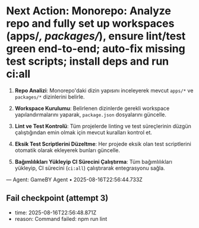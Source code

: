 # Next Action: Monorepo: Analyze repo and fully set up workspaces (apps/*, packages/*), ensure lint/test green end-to-end; auto-fix missing test scripts; install deps and run ci:all

1. **Repo Analizi**: Monorepo'daki dizin yapısını inceleyerek mevcut `apps/*` ve `packages/*` dizinlerini belirle.

2. **Workspace Kurulumu**: Belirlenen dizinlerde gerekli workspace yapılandırmalarını yaparak, `package.json` dosyalarını güncelle.

3. **Lint ve Test Kontrolü**: Tüm projelerde linting ve test süreçlerinin düzgün çalıştığından emin olmak için mevcut kuralları kontrol et.

4. **Eksik Test Scriptlerini Düzeltme**: Her projede eksik olan test scriptlerini otomatik olarak ekleyerek bunları güncelle.

5. **Bağımlılıkları Yükleyip CI Sürecini Çalıştırma**: Tüm bağımlılıkları yükleyip, CI sürecini (`ci:all`) çalıştırarak entegrasyonu sağla.

— Agent: GameBY Agent • 2025-08-16T22:56:44.733Z


## Fail checkpoint (attempt 3)
- time: 2025-08-16T22:56:48.871Z
- reason: Command failed: npm run lint
